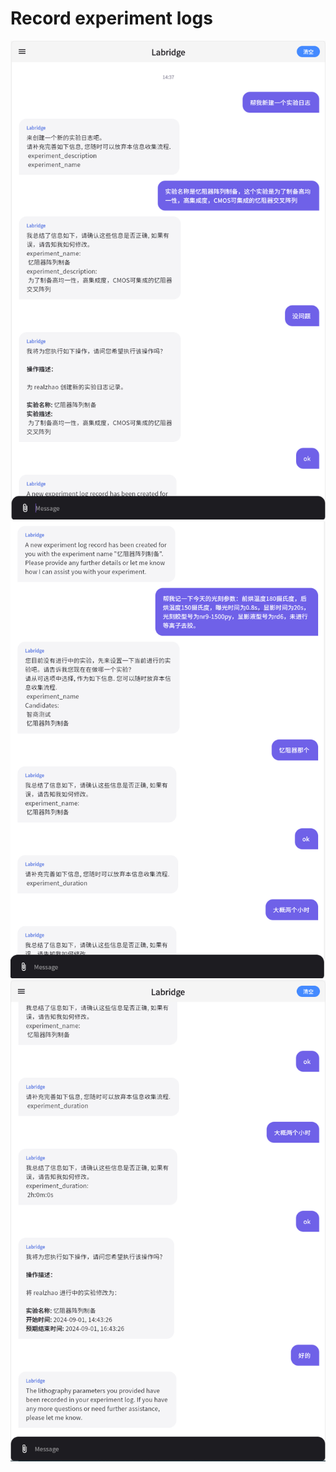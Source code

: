 # Record experiment logs

![Record experiment part1](../images/experiment_log_1.png)
![Record experiment part2](../images/experiment_log_2.png)
![Record experiment part3](../images/experiment_log_3.png)